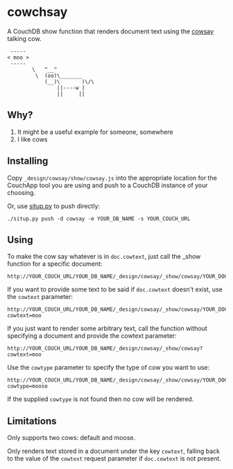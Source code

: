 # cowchsay

A CouchDB show function that renders document text using the [cowsay](http://www.nog.net/~tony/warez/cowsay.shtml) talking cow. 

	 -----
	< moo >
	 -----
	        \   ^__^
	         \  (oo)\_______
	            (__)\       )\/\
	                ||----w |
	                ||     ||

## Why?

1. It might be a useful example for someone, somewhere
2. I like cows

## Installing

Copy `_design/cowsay/show/cowsay.js` into the appropriate location for the
CouchApp tool you are using and push to a CouchDB instance of your choosing.

Or, use [situp.py](https://github.com/drsm79/situp) to push directly:

	./situp.py push -d cowsay -e YOUR_DB_NAME -s YOUR_COUCH_URL

## Using

To make the cow say whatever is in `doc.cowtext`, just call the \_show function
for a specific document:

	http://YOUR_COUCH_URL/YOUR_DB_NAME/_design/cowsay/_show/cowsay/YOUR_DOC

If you want to provide some text to be said if `doc.cowtext` doesn't exist,
use the `cowtext` parameter:

	http://YOUR_COUCH_URL/YOUR_DB_NAME/_design/cowsay/_show/cowsay/YOUR_DOC?cowtext=moo

If you just want to render some arbitrary text, call the function without
specifying a document and provide the cowtext parameter:

	http://YOUR_COUCH_URL/YOUR_DB_NAME/_design/cowsay/_show/cowsay?cowtext=moo

Use the `cowtype` parameter to specify the type of cow you want to use:

	http://YOUR_COUCH_URL/YOUR_DB_NAME/_design/cowsay/_show/cowsay/YOUR_DOC?cowtype=moose

If the supplied `cowtype` is not found then no cow will be rendered.

## Limitations

Only supports two cows: default and moose.

Only renders text stored in a document under the key `cowtext`, falling back
to the value of the `cowtext` request parameter if `doc.cowtext` is
not present.